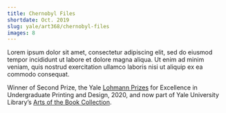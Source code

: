 ```yaml
---
title: Chernobyl Files
shortdate: Oct. 2019
slug: yale/art368/chernobyl-files
images: 8
---
```


Lorem ipsum dolor sit amet, consectetur adipiscing elit, sed do eiusmod tempor incididunt ut labore et dolore magna aliqua. Ut enim ad minim veniam, quis nostrud exercitation ullamco laboris nisi ut aliquip ex ea commodo consequat.

Winner of Second Prize, the Yale <a href='https://lohmann.yale.edu'>Lohmann Prizes</a> for Excellence in Undergraduate Printing and Design, 2020, and now part of Yale University Library’s <a href='https://guides.library.yale.edu/c.php?g=295882&p=1972805'>Arts of the Book Collection</a>.
